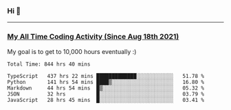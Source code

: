 ### Hi 🙂

---

### <a href="https://wakatime.com/@Eroxl">My All Time Coding Activity (Since Aug 18th 2021)</a>
My goal is to get to 10,000 hours eventually :)
<!--START_SECTION:waka-->

```text
Total Time: 844 hrs 40 mins

TypeScript   437 hrs 22 mins █████████████░░░░░░░░░░░░   51.78 %
Python       141 hrs 54 mins ████▒░░░░░░░░░░░░░░░░░░░░   16.80 %
Markdown     44 hrs 54 mins  █▒░░░░░░░░░░░░░░░░░░░░░░░   05.32 %
JSON         32 hrs          █░░░░░░░░░░░░░░░░░░░░░░░░   03.79 %
JavaScript   28 hrs 45 mins  █░░░░░░░░░░░░░░░░░░░░░░░░   03.41 %
```

<!--END_SECTION:waka-->

